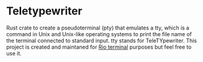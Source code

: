 # Teletypewriter

Rust crate to create a pseudoterminal (pty) that emulates a tty, which is a command in Unix and Unix-like operating systems to print the file name of the terminal connected to standard input. tty stands for TeleTYpewriter. This project is created and maintaned for [Rio terminal](https://github.com/raphamorim/rio) purposes but feel free to use it.